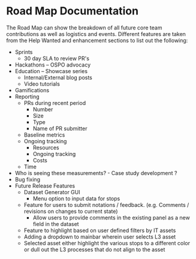 # Road Map Documentation 

The Road Map can show the breakdown of all future core team contributions as well as logistics and events. Different features are taken from the Help Wanted and enhancement sections to list out the following:

- Sprints
  - 30 day SLA to review PR's
- Hackathons – OSPO advocacy  
- Education – Showcase series
  - Internal/External blog posts
  - Video tutorials
- Gamifications 
- Reporting 
    - PRs during recent period  
        - Number 
        - Size 
        - Type 
        - Name of PR submitter 
    - Baseline metrics 
    - Ongoing tracking 
        - Resources 
        - Ongoing tracking 
        - Costs 
    - Time 
- Who is seeing these measurements? - Case study development ?
- Bug fixing
- Future Release Features
  - Dataset Generator GUI
    - Menu option to input data for stops
  - Feature for users to submit notations / feedback. (e.g. Comments / revisions on changes to current state)
    - Allow users to provide comments in the existing panel as a new field in the dataset
  - Feature to highlight based on user defined filters by IT assets
  - Adding a dropdown to mainbar wherein user selects L3 asset
  - Selected asset either highlight the various stops to a different color or dull out the L3 processes that do not align to the asset

